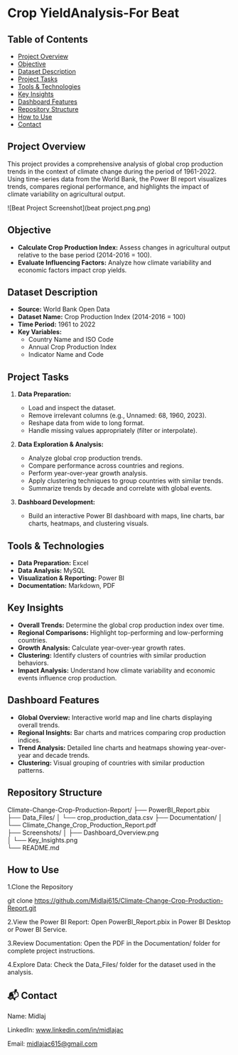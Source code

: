 # Crop YieldAnalysis-For Beat

## Table of Contents
- [Project Overview](#project-overview)
- [Objective](#objective)
- [Dataset Description](#dataset-description)
- [Project Tasks](#project-tasks)
- [Tools & Technologies](#tools--technologies)
- [Key Insights](#key-insights)
- [Dashboard Features](#dashboard-features)
- [Repository Structure](#repository-structure)
- [How to Use](#how-to-use)
- [Contact](#contact)


## Project Overview
This project provides a comprehensive analysis of global crop production trends in the context of climate change during the period of 1961-2022. Using time-series data from the World Bank, the Power BI report visualizes trends, compares regional performance, and highlights the impact of climate variability on agricultural output.


![Beat Project Screenshot](beat project.png.png)


## Objective
- **Calculate Crop Production Index:** Assess changes in agricultural output relative to the base period (2014-2016 = 100).
- **Evaluate Influencing Factors:** Analyze how climate variability and economic factors impact crop yields.

## Dataset Description
- **Source:** World Bank Open Data
- **Dataset Name:** Crop Production Index (2014-2016 = 100)
- **Time Period:** 1961 to 2022
- **Key Variables:**  
  - Country Name and ISO Code  
  - Annual Crop Production Index  
  - Indicator Name and Code


## Project Tasks
1. **Data Preparation:**
   - Load and inspect the dataset.
   - Remove irrelevant columns (e.g., Unnamed: 68, 1960, 2023).
   - Reshape data from wide to long format.
   - Handle missing values appropriately (filter or interpolate).

2. **Data Exploration & Analysis:**
   - Analyze global crop production trends.
   - Compare performance across countries and regions.
   - Perform year-over-year growth analysis.
   - Apply clustering techniques to group countries with similar trends.
   - Summarize trends by decade and correlate with global events.

3. **Dashboard Development:**
   - Build an interactive Power BI dashboard with maps, line charts, bar charts, heatmaps, and clustering visuals.

## Tools & Technologies
- **Data Preparation:** Excel
- **Data Analysis:** MySQL
- **Visualization & Reporting:** Power BI
- **Documentation:** Markdown, PDF


## Key Insights
- **Overall Trends:** Determine the global crop production index over time.
- **Regional Comparisons:** Highlight top-performing and low-performing countries.
- **Growth Analysis:** Calculate year-over-year growth rates.
- **Clustering:** Identify clusters of countries with similar production behaviors.
- **Impact Analysis:** Understand how climate variability and economic events influence crop production.


## Dashboard Features
- **Global Overview:** Interactive world map and line charts displaying overall trends.
- **Regional Insights:** Bar charts and matrices comparing crop production indices.
- **Trend Analysis:** Detailed line charts and heatmaps showing year-over-year and decade trends.
- **Clustering:** Visual grouping of countries with similar production patterns.

## Repository Structure
Climate-Change-Crop-Production-Report/
├── PowerBI_Report.pbix       
├── Data_Files/
│   └── crop_production_data.csv 
├── Documentation/
│   └── Climate_Change_Crop_Production_Report.pdf  
├── Screenshots/
│   ├── Dashboard_Overview.png  
│   └── Key_Insights.png         
└── README.md     


## How to Use
1.Clone the Repository
   
   git clone https://github.com/Midlaj615/Climate-Change-Crop-Production-Report.git

2.View the Power BI Report:
   Open PowerBI_Report.pbix in Power BI Desktop or Power BI Service.

3.Review Documentation:
   Open the PDF in the Documentation/ folder for complete project instructions.

4.Explore Data:
   Check the Data_Files/ folder for the dataset used in the analysis.

## 📬 **Contact**
Name: Midlaj

LinkedIn: www.linkedin.com/in/midlajac

Email: midlajac615@gmail.com
